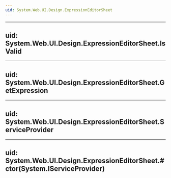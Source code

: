 ```yaml
---
uid: System.Web.UI.Design.ExpressionEditorSheet
---
```


---
uid: System.Web.UI.Design.ExpressionEditorSheet.IsValid
---

---
uid: System.Web.UI.Design.ExpressionEditorSheet.GetExpression
---

---
uid: System.Web.UI.Design.ExpressionEditorSheet.ServiceProvider
---

---
uid: System.Web.UI.Design.ExpressionEditorSheet.#ctor(System.IServiceProvider)
---

